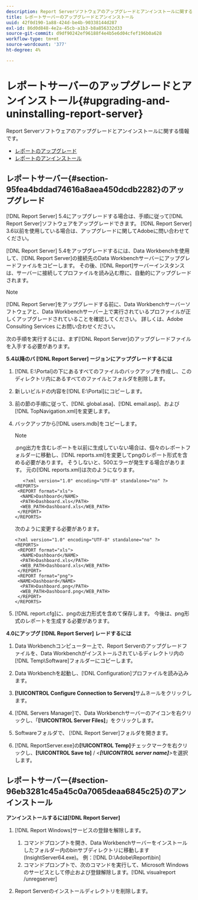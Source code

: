 ```yaml
---
description: Report Serverソフトウェアのアップグレードとアンインストールに関する情報です。
title: レポートサーバーのアップグレードとアンインストール
uuid: 42f0d190-1a88-424d-be4b-90338144d287
exl-id: 86d0d848-4e2a-45cb-a1b3-b8a856332d33
source-git-commit: d9df90242ef96188f4e4b5e6d04cfef196b0a628
workflow-type: tm+mt
source-wordcount: '377'
ht-degree: 4%

---
```


# レポートサーバーのアップグレードとアンインストール{#upgrading-and-uninstalling-report-server}

Report Serverソフトウェアのアップグレードとアンインストールに関する情報です。

* [レポートのアップグレード](../../../home/c-rpt-oview/c-inst-rpt/c-upgrade-uninstall-rpt.md#section-95fea4bddad74616a8aea450dcdb2282)
* [レポートのアンインストール](../../../home/c-rpt-oview/c-inst-rpt/c-upgrade-uninstall-rpt.md#section-96eb3281c45a45c0a7065deaa6845c25)

## レポートサーバー{#section-95fea4bddad74616a8aea450dcdb2282}のアップグレード

[!DNL Report Server] 5.4にアップグレードする場合は、手順に従って[!DNL Report Server]ソフトウェアをアップグレードできます。 [!DNL Report Server] 3.6以前を使用している場合は、アップグレードに関してAdobeに問い合わせてください。

[!DNL Report Server] 5.4をアップグレードするには、Data Workbenchを使用して、[!DNL Report Server]の接続先のData Workbenchサーバーにアップグレードファイルをコピーします。 その後、[!DNL Report]サーバーインスタンスは、サーバーに接続してプロファイルを読み込む際に、自動的にアップグレードされます。

>[!NOTE]
>
>[!DNL Report Server]をアップグレードする前に、Data Workbenchサーバーソフトウェアと、Data Workbenchサーバー上で実行されているプロファイルが正しくアップグレードされていることを確認してください。 詳しくは、Adobe Consulting Services にお問い合わせください。

次の手順を実行するには、まず[!DNL Report Server]のアップグレードファイルを入手する必要があります。

**5.4以降のバ [!DNL Report Server] ージョンにアップグレードするには**

1. [!DNL E:\Portal]の下にあるすべてのファイルのバックアップを作成し、このディレクトリ内にあるすべてのファイルとフォルダを削除します。
1. 新しいビルドの内容を[!DNL E:\Portal]にコピーします。
1. 前の節の手順に従って、[!DNL global.asa]、[!DNL email.asp]、および[!DNL TopNavigation.xml]を変更します。

1. バックアップから[!DNL users.mdb]をコピーします。

   >[!NOTE]
   >
   >.png出力を含むレポートを以前に生成していない場合は、個々のレポートフォルダーに移動し、[!DNL reports.xml]を変更してpngのレポート形式を含める必要があります。 そうしないと、500エラーが発生する場合があります。 元の[!DNL reports.xml]は次のようになります。

   ```
      <?xml version="1.0" encoding="UTF-8" standalone="no" ?>
   <REPORTS>
    <REPORT format="xls">
     <NAME>Dashboard</NAME>
     <PATH>Dashboard.xls</PATH>
     <WEB_PATH>Dashboard.xls</WEB_PATH>
    </REPORT>
   </REPORTS>
   ```

   次のように変更する必要があります。

   ```
   <?xml version="1.0" encoding="UTF-8" standalone="no" ?>
   <REPORTS>
    <REPORT format="xls">
     <NAME>Dashboard</NAME>
     <PATH>Dashboard.xls</PATH>
     <WEB_PATH>Dashboard.xls</WEB_PATH>
    </REPORT>
    <REPORT format="png">
    <NAME>Dashboard</NAME>
     <PATH>Dashboard.png</PATH>
     <WEB_PATH>Dashboard.png</WEB_PATH>
    </REPORT>
   </REPORTS>
   ```

1. [!DNL report.cfg]に、pngの出力形式を含めて保存します。 今後は、png形式のレポートを生成する必要があります。

**4.0にアップグ [!DNL Report Server] レードするには**

1. Data Workbenchコンピューター上で、Report Serverのアップグレードファイルを、Data Workbenchがインストールされているディレクトリ内の[!DNL Temp\Software]フォルダーにコピーします。
1. Data Workbenchを起動し、[!DNL Configuration]プロファイルを読み込みます。
1. **[!UICONTROL Configure Connection to Servers]**&#x200B;サムネールをクリックします。
1. [!DNL Servers Manager]で、Data Workbenchサーバーのアイコンを右クリックし、「**[!UICONTROL Server Files]**」をクリックします。

1. Softwareフォルダで、 [!DNL Report Server]フォルダを開きます。
1. [!DNL ReportServer.exe]の&#x200B;**[!UICONTROL Temp]**&#x200B;チェックマークを右クリックし、**[!UICONTROL Save to]** / *&lt;**[!UICONTROL server name]**>*&#x200B;を選択します。

## レポートサーバー{#section-96eb3281c45a45c0a7065deaa6845c25}のアンインストール

**アンインストールするには[!DNL Report Server]**

1. [!DNL Report Windows]サービスの登録を解除します。

   1. コマンドプロンプトを開き、Data Workbenchサーバーをインストールしたフォルダー内のbinサブディレクトリに移動します(InsightServer64.exe)。 例：[!DNL D:\Adobe\Report\bin]
   1. コマンドプロンプトで、次のコマンドを実行して、Microsoft Windowsのサービスとして停止および登録解除します。[!DNL visualreport /unregserver]

1. Report Serverのインストールディレクトリを削除します。
